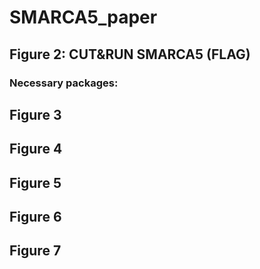 # SMARCA5_paper
## Figure 2: CUT&RUN SMARCA5 (FLAG)
### Necessary packages: 
## Figure 3
## Figure 4
## Figure 5
## Figure 6
## Figure 7
